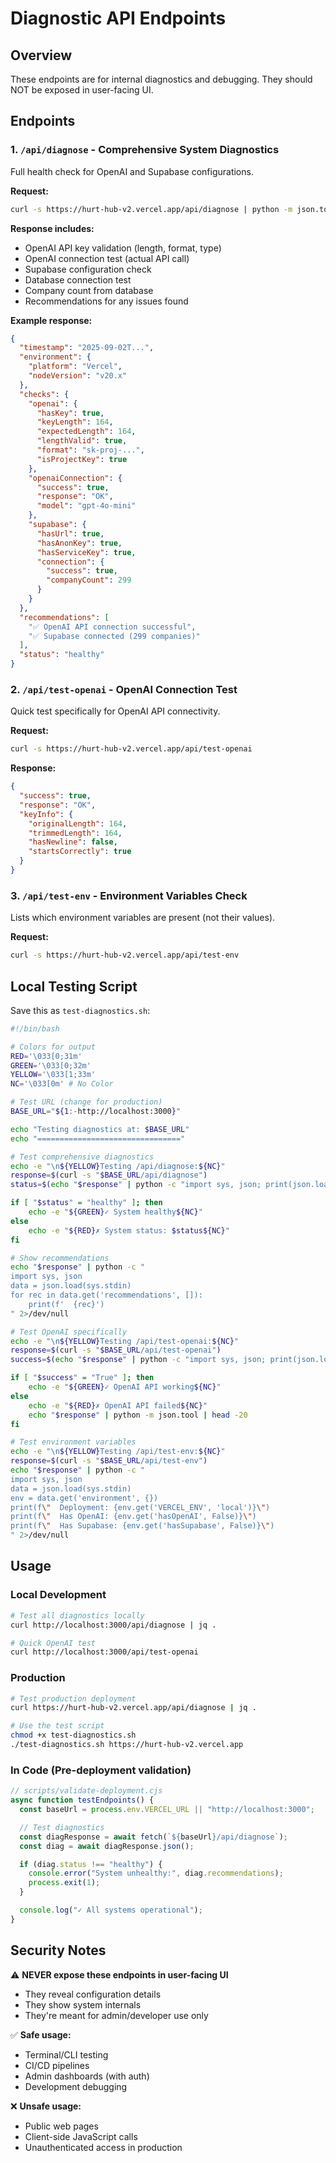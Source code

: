 # Diagnostic API Endpoints

## Overview

These endpoints are for internal diagnostics and debugging. They should NOT be exposed in user-facing UI.

## Endpoints

### 1. `/api/diagnose` - Comprehensive System Diagnostics

Full health check for OpenAI and Supabase configurations.

**Request:**

```bash
curl -s https://hurt-hub-v2.vercel.app/api/diagnose | python -m json.tool
```

**Response includes:**

- OpenAI API key validation (length, format, type)
- OpenAI connection test (actual API call)
- Supabase configuration check
- Database connection test
- Company count from database
- Recommendations for any issues found

**Example response:**

```json
{
  "timestamp": "2025-09-02T...",
  "environment": {
    "platform": "Vercel",
    "nodeVersion": "v20.x"
  },
  "checks": {
    "openai": {
      "hasKey": true,
      "keyLength": 164,
      "expectedLength": 164,
      "lengthValid": true,
      "format": "sk-proj-...",
      "isProjectKey": true
    },
    "openaiConnection": {
      "success": true,
      "response": "OK",
      "model": "gpt-4o-mini"
    },
    "supabase": {
      "hasUrl": true,
      "hasAnonKey": true,
      "hasServiceKey": true,
      "connection": {
        "success": true,
        "companyCount": 299
      }
    }
  },
  "recommendations": [
    "✅ OpenAI API connection successful",
    "✅ Supabase connected (299 companies)"
  ],
  "status": "healthy"
}
```

### 2. `/api/test-openai` - OpenAI Connection Test

Quick test specifically for OpenAI API connectivity.

**Request:**

```bash
curl -s https://hurt-hub-v2.vercel.app/api/test-openai
```

**Response:**

```json
{
  "success": true,
  "response": "OK",
  "keyInfo": {
    "originalLength": 164,
    "trimmedLength": 164,
    "hasNewline": false,
    "startsCorrectly": true
  }
}
```

### 3. `/api/test-env` - Environment Variables Check

Lists which environment variables are present (not their values).

**Request:**

```bash
curl -s https://hurt-hub-v2.vercel.app/api/test-env
```

## Local Testing Script

Save this as `test-diagnostics.sh`:

```bash
#!/bin/bash

# Colors for output
RED='\033[0;31m'
GREEN='\033[0;32m'
YELLOW='\033[1;33m'
NC='\033[0m' # No Color

# Test URL (change for production)
BASE_URL="${1:-http://localhost:3000}"

echo "Testing diagnostics at: $BASE_URL"
echo "================================"

# Test comprehensive diagnostics
echo -e "\n${YELLOW}Testing /api/diagnose:${NC}"
response=$(curl -s "$BASE_URL/api/diagnose")
status=$(echo "$response" | python -c "import sys, json; print(json.load(sys.stdin).get('status', 'unknown'))" 2>/dev/null)

if [ "$status" = "healthy" ]; then
    echo -e "${GREEN}✓ System healthy${NC}"
else
    echo -e "${RED}✗ System status: $status${NC}"
fi

# Show recommendations
echo "$response" | python -c "
import sys, json
data = json.load(sys.stdin)
for rec in data.get('recommendations', []):
    print(f'  {rec}')
" 2>/dev/null

# Test OpenAI specifically
echo -e "\n${YELLOW}Testing /api/test-openai:${NC}"
response=$(curl -s "$BASE_URL/api/test-openai")
success=$(echo "$response" | python -c "import sys, json; print(json.load(sys.stdin).get('success', False))" 2>/dev/null)

if [ "$success" = "True" ]; then
    echo -e "${GREEN}✓ OpenAI API working${NC}"
else
    echo -e "${RED}✗ OpenAI API failed${NC}"
    echo "$response" | python -m json.tool | head -20
fi

# Test environment variables
echo -e "\n${YELLOW}Testing /api/test-env:${NC}"
response=$(curl -s "$BASE_URL/api/test-env")
echo "$response" | python -c "
import sys, json
data = json.load(sys.stdin)
env = data.get('environment', {})
print(f\"  Deployment: {env.get('VERCEL_ENV', 'local')}\")
print(f\"  Has OpenAI: {env.get('hasOpenAI', False)}\")
print(f\"  Has Supabase: {env.get('hasSupabase', False)}\")
" 2>/dev/null
```

## Usage

### Local Development

```bash
# Test all diagnostics locally
curl http://localhost:3000/api/diagnose | jq .

# Quick OpenAI test
curl http://localhost:3000/api/test-openai
```

### Production

```bash
# Test production deployment
curl https://hurt-hub-v2.vercel.app/api/diagnose | jq .

# Use the test script
chmod +x test-diagnostics.sh
./test-diagnostics.sh https://hurt-hub-v2.vercel.app
```

### In Code (Pre-deployment validation)

```javascript
// scripts/validate-deployment.cjs
async function testEndpoints() {
  const baseUrl = process.env.VERCEL_URL || "http://localhost:3000";

  // Test diagnostics
  const diagResponse = await fetch(`${baseUrl}/api/diagnose`);
  const diag = await diagResponse.json();

  if (diag.status !== "healthy") {
    console.error("System unhealthy:", diag.recommendations);
    process.exit(1);
  }

  console.log("✓ All systems operational");
}
```

## Security Notes

⚠️ **NEVER expose these endpoints in user-facing UI**

- They reveal configuration details
- They show system internals
- They're meant for admin/developer use only

✅ **Safe usage:**

- Terminal/CLI testing
- CI/CD pipelines
- Admin dashboards (with auth)
- Development debugging

❌ **Unsafe usage:**

- Public web pages
- Client-side JavaScript calls
- Unauthenticated access in production
